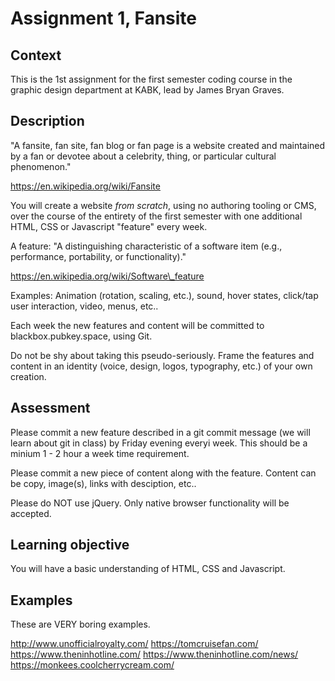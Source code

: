 # Assignment 1, Fansite

## Context

This is the 1st assignment for the first semester coding course in the graphic design department at KABK, lead by James Bryan Graves.

## Description

"A fansite, fan site, fan blog or fan page is a website created and maintained by a fan or devotee about a celebrity, thing, or particular cultural phenomenon."

https://en.wikipedia.org/wiki/Fansite

You will create a website *from scratch*, using no authoring tooling or CMS, over the course of the entirety of the first semester with one additional HTML, CSS or Javascript "feature" every week.

A feature: "A distinguishing characteristic of a software item (e.g., performance, portability, or functionality)."

https://en.wikipedia.org/wiki/Software\_feature

Examples: Animation (rotation, scaling, etc.), sound, hover states, click/tap user interaction, video, menus, etc..

Each week the new features and content will be committed to blackbox.pubkey.space, using Git.

Do not be shy about taking this pseudo-seriously.  Frame the features and content in an identity (voice, design, logos, typography, etc.) of your own creation.

## Assessment

Please commit a new feature described in a git commit message (we will learn about git in class) by Friday evening everyi week.  This should be a minium 1 - 2 hour a week time requirement.

Please commit a new piece of content along with the feature.  Content can be copy, image(s), links with desciption, etc..

Please do NOT use jQuery.  Only native browser functionality will be accepted.

## Learning objective

You will have a basic understanding of HTML, CSS and Javascript.

## Examples

These are VERY boring examples.

http://www.unofficialroyalty.com/
https://tomcruisefan.com/
https://www.theninhotline.com/
https://www.theninhotline.com/news/
https://monkees.coolcherrycream.com/


